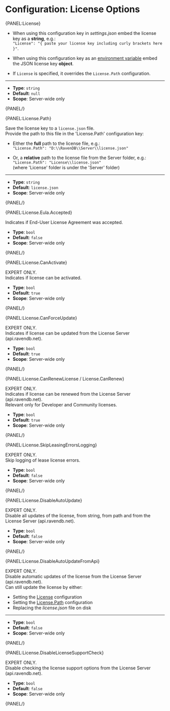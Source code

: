 # Configuration: License Options

{PANEL:License}

* When using this configuration key in _settings.json_ embed the license key as a **string**, e.g.:  
  `"License": "{ paste your license key including curly brackets here }"`.  

* When using this configuration key as an [environment variable](../../server/configuration/configuration-options#environment-variables) embed the JSON license key **object**.  

* If `License` is specified, it overrides the `License.Path` configuration.  
 
---

- **Type**: `string`
- **Default**: `null`
- **Scope**: Server-wide only

{PANEL/}

{PANEL:License.Path}

Save the license key to a `license.json` file.  
Provide the path to this file in the 'License.Path' configuration key:

  * Either the **full** path to the license file, e.g.:  
    `"License.Path": "D:\\RavenDB\\Server\\license.json"`  

  * Or, a **relative** path to the license file from the Server folder, e.g.:  
    `"License.Path": "License\\license.json"`  
    (where 'License' folder is under the 'Server' folder)

---

- **Type**: `string`
- **Default**: `license.json`
- **Scope**: Server-wide only

{PANEL/}

{PANEL:License.Eula.Accepted}

Indicates if End-User License Agreement was accepted.

- **Type**: `bool`
- **Default**: `false`
- **Scope**: Server-wide only

{PANEL/}

{PANEL:License.CanActivate}

EXPERT ONLY.  
Indicates if license can be activated.  

- **Type**: `bool`
- **Default**: `true`
- **Scope**: Server-wide only

{PANEL/}

{PANEL:License.CanForceUpdate}

EXPERT ONLY.  
Indicates if license can be updated from the License Server (api.ravendb.net).

- **Type**: `bool`
- **Default**: `true`
- **Scope**: Server-wide only

{PANEL/}

{PANEL:License.CanRenewLicense / License.CanRenew}

EXPERT ONLY.  
Indicates if license can be renewed from the License Server (api.ravendb.net).  
Relevant only for Developer and Community licenses.

- **Type**: `bool`
- **Default**: `true`
- **Scope**: Server-wide only

{PANEL/}

{PANEL:License.SkipLeasingErrorsLogging}

EXPERT ONLY.  
Skip logging of lease license errors.

- **Type**: `bool`
- **Default**: `false`
- **Scope**: Server-wide only

{PANEL/}

{PANEL:License.DisableAutoUpdate}

EXPERT ONLY.  
Disable all updates of the license, from string, from path and from the License Server (api.ravendb.net). 

- **Type**: `bool`
- **Default**: `false`
- **Scope**: Server-wide only

{PANEL/}

{PANEL:License.DisableAutoUpdateFromApi}

EXPERT ONLY.  
Disable automatic updates of the license from the License Server (api.ravendb.net).  
Can still update the license by either:  

* Setting the [License](../../server/configuration/license-configuration#license) configuration
* Setting the [License.Path](../../server/configuration/license-configuration#license.path) configuration
* Replacing the _license.json_ file on disk

---

- **Type**: `bool`
- **Default**: `false`
- **Scope**: Server-wide only

{PANEL/}

{PANEL:License.DisableLicenseSupportCheck}

EXPERT ONLY.  
Disable checking the license support options from the License Server (api.ravendb.net).

- **Type**: `bool`
- **Default**: `false`
- **Scope**: Server-wide only

{PANEL/}

